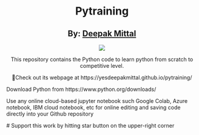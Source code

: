 <div align="center">
  <h1>Pytraining</h1>
   <center><h2>By: <a href="https://github.com/yesdeepakmittal"target="_blank">Deepak Mittal</a></h2></center>
   <center><a href="https://github.com/yesdeepakmittal"target="_blank"><img src="https://img.shields.io/github/followers/yesdeepakmittal?style=social"></a></center>
  <p>This repository contains the Python code to learn python from scratch to competitive level.</p>
  <p>📌Check out its webpage at https://yesdeepakmittal.github.io/pytraining/</p>
    </div>
<div>
  <p>Download Python from https://www.python.org/downloads/</p>
  <p>Use any online cloud-based jupyter notebook such Google Colab, Azure notebook, IBM cloud notebook, etc for online editing and saving code directly into your Github repository</p>
  </div>
# Support this work by hitting star button on the upper-right corner
